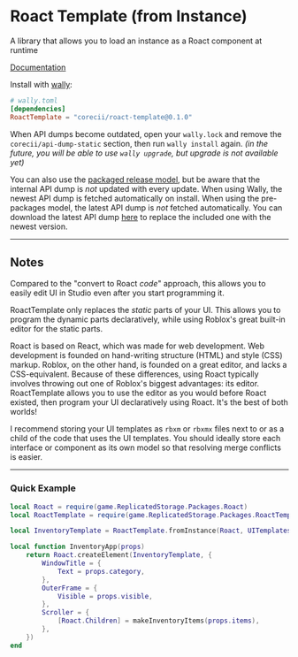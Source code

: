# Roact Template (from Instance)

A library that allows you to load an instance as a Roact component at runtime

[Documentation](https://corecii.github.io/roact-template/)

Install with [wally](https://wally.run):
```toml
# wally.toml
[dependencies]
RoactTemplate = "corecii/roact-template@0.1.0"
```

When API dumps become outdated, open your `wally.lock` and remove the `corecii/api-dump-static` section, then run `wally install` again.
*(in the future, you will be able to use `wally upgrade`, but upgrade is not available yet)*

You can also use the [packaged release model](), but be aware that the internal
API dump is *not* updated with every update. When using Wally, the newest API
dump is fetched automatically on install. When using the pre-packages model, the
latest API dump is *not* fetched automatically. You can download the latest API
dump [here]() to replace the included one with the newest version.

---

## Notes

Compared to the "convert to Roact *code*" approach, this allows you to easily
edit UI in Studio even after you start programming it.

RoactTemplate only replaces the *static* parts of your UI. This allows you to
program the dynamic parts declaratively, while using Roblox's great built-in
editor for the static parts.

Roact is based on React, which was made for web development. Web development is
founded on hand-writing structure (HTML) and style (CSS) markup. Roblox, on the
other hand, is founded on a great editor, and lacks a CSS-equivalent. Because of
these differences, using Roact typically involves throwing out one of Roblox's
biggest advantages: its editor. RoactTemplate allows you to use the editor as
you would before Roact existed, then program your UI declaratively using Roact.
It's the best of both worlds!

I recommend storing your UI templates as `rbxm` or `rbxmx` files next to or as a
child of the code that uses the UI templates. You should ideally store each
interface or component as its own model so that resolving merge conflicts is easier.

---

### Quick Example

```lua
local Roact = require(game.ReplicatedStorage.Packages.Roact)
local RoactTemplate = require(game.ReplicatedStorage.Packages.RoactTemplate)

local InventoryTemplate = RoactTemplate.fromInstance(Roact, UITemplates.InventoryApp)

local function InventoryApp(props)
    return Roact.createElement(InventoryTemplate, {
        WindowTitle = {
            Text = props.category,
        },
        OuterFrame = {
            Visible = props.visible,
        },
        Scroller = {
            [Roact.Children] = makeInventoryItems(props.items),
        },
    })
end
```
